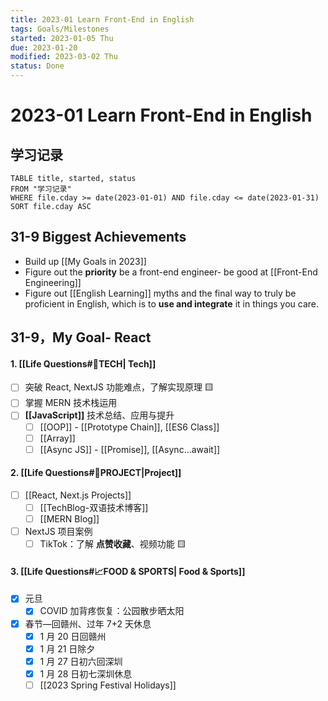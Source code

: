 ```yaml
---
title: 2023-01 Learn Front-End in English
tags: Goals/Milestones  
started: 2023-01-05 Thu
due: 2023-01-20
modified: 2023-03-02 Thu
status: Done
---
```

# 2023-01 Learn Front-End in English
## 学习记录

```dataview
TABLE title, started, status
FROM "学习记录"
WHERE file.cday >= date(2023-01-01) AND file.cday <= date(2023-01-31)
SORT file.cday ASC
```

## 31-9 Biggest Achievements
- Build up [[My Goals in 2023]]
- Figure out the **priority** be a front-end engineer- be good at [[Front-End Engineering]]
- Figure out [[English Learning]] myths and the final way to truly be proficient in English, which is to **use and integrate** it in things you care.
## 31-9，My Goal- React
#### 1. [[Life Questions#🚀TECH| Tech]]
- [ ] 突破 React, NextJS 功能难点，了解实现原理 🟨
- [ ] 掌握 MERN 技术栈运用
- [ ] **[[JavaScript]]** 技术总结、应用与提升
	- [ ] [[OOP]] - [[Prototype Chain]], [[ES6 Class]]
	- [ ] [[Array]] 
	- [ ] [[Async JS]] - [[Promise]], [[Async...await]]
#### 2. [[Life Questions#🚀PROJECT|Project]]
- [ ] [[React, Next.js Projects]]
	- [ ] [[TechBlog-双语技术博客]]
	- [ ] [[MERN Blog]]
- [ ] NextJS 项目案例 
	- [ ] TikTok：了解 **点赞收藏**、视频功能 🟨
#### 3. [[Life Questions#📈FOOD & SPORTS| Food & Sports]]
- [x] 元旦
	- [x] COVID 加背疼恢复：公园散步晒太阳
- [x] 春节—回赣州、过年 7+2 天休息
	- [x] 1 月 20 日回赣州
	- [x] 1 月 21 日除夕
	- [x] 1 月 27 日初六回深圳
	- [x] 1 月 28 日初七深圳休息
	- [ ] [[2023 Spring Festival Holidays]]